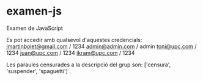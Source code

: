 # examen-js
Examen de JavaScript

Es pot accedir amb qualsevol d'aquestes credencials:
jmartinbolet@gmail.com / 1234
admin@admin.com / admin
toni@upc.com / 1234
juan@upc.com / 1234
ikram@upc.com / 1234

Les paraules censurades a la descripció del grup son:
['censura', 'suspender', 'spaguetti']